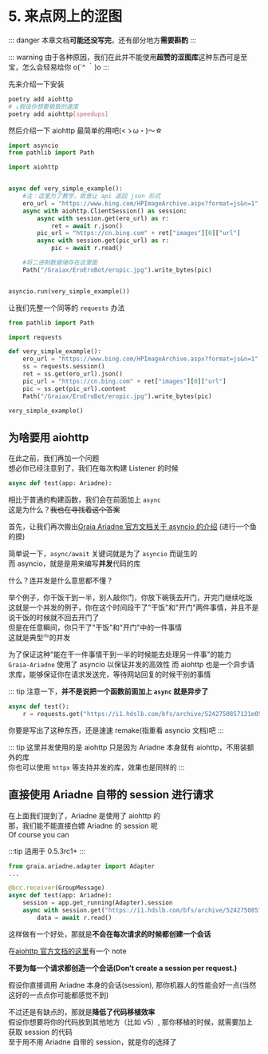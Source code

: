 # 5. 来点网上的涩图

::: danger
本章文档**可能还没写完**，还有部分地方**需要斟酌**
:::

::: warning
由于各种原因，我们在此并不能使用**超赞的涩图库**<Curtain type="warning">这种东西可是至宝，怎么会轻易给你 o(´^ ｀)o</Curtain>
:::

先来介绍一下安装

```bash
poetry add aiohttp
# ↓假设你想要极致的速度
poetry add aiohttp[speedups]
```

然后介绍一下 aiohttp 最简单的用吧(<ゝω・)～☆

```python
import asyncio
from pathlib import Path

import aiohttp


async def very_simple_example():
    #注：这里为了教学，故意让 api 返回 json 形式
    ero_url = "https://www.bing.com/HPImageArchive.aspx?format=js&n=1"
    async with aiohttp.ClientSession() as session:
        async with session.get(ero_url) as r:
            ret = await r.json()
        pic_url = "https://cn.bing.com" + ret["images"][0]["url"]
        async with session.get(pic_url) as r:
            pic = await r.read()

    #将二进制数据储存在这里面
    Path("/Graiax/EroEroBot/eropic.jpg").write_bytes(pic)


asyncio.run(very_simple_example())
```

让我们先整一个同等的 `requests` 办法

```python
from pathlib import Path

import requests

def very_simple_example():
    ero_url = "https://www.bing.com/HPImageArchive.aspx?format=js&n=1"
    ss = requests.session()
    ret = ss.get(ero_url).json()
    pic_url = "https://cn.bing.com" + ret["images"][0]["url"]
    pic = ss.get(pic_url).content
    Path("/Graiax/EroEroBot/eropic.jpg").write_bytes(pic)

very_simple_example()
```

## 为啥要用 aiohttp

在此之前，我们再加一个问题  
想必你已经注意到了，我们在每次构建 Listener 的时候

```python
async def test(app: Ariadne):
```

相比于普通的构建函数，我们会在前面加上 `async`  
这是为什么？~~我也在寻找着这个答案~~

首先，让我们再次搬出[Graia Ariadne 官方文档关于 asyncio 的介绍](https://graia.readthedocs.io/appendix/asyncio-intro/) (进行一个鱼的摸)

简单说一下，`async/await` 关键词就是为了 `asyncio` 而诞生的  
而 asyncio，就是是用来编写**并发**代码的库

什么？连并发是什么意思都不懂？

举个例子，你干饭干到一半，别人敲你门，你放下碗筷去开门，开完门继续吃饭  
这就是一个并发的例子，你在这个时间段干了"干饭"和"开门"两件事情，并且不是说干饭的时候就不回去开门了  
但是在任意瞬间，你只干了"干饭"和"开门"中的一件事情  
这就是典型<sup style="font-size:0.5em">(吗)</sup>的并发

为了保证这种"能在干一件事情干到一半的时候能去处理另一件事"的能力  
`Graia-Ariadne` 使用了 asyncio 以保证并发的高效性
而 aiohttp 也是一个异步请求库，能够保证你在请求发送完，等待网站回复的时候干别的事情

::: tip
注意一下，**并不是说把一个函数前面加上 `async` 就是异步了**

```python
async def test():
    r = requests.get("https://i1.hdslb.com/bfs/archive/5242750857121e05146d5d5b13a47a2a6dd36e98.jpg")
```

你要是写出了这种东西，还是速速 remake(指重看 asyncio 文档)吧
:::

::: tip
这里并发使用的是 aiohttp 只是因为 Ariadne 本身就有 aiohttp，不用装额外的库  
你也可以使用 `httpx` 等支持并发的库，效果也是同样的
:::

## 直接使用 Ariadne 自带的 session 进行请求

在上面我们提到了，Ariadne 是使用了 aiohttp 的  
那，我们能不能直接白嫖 Ariadne 的 session 呢  
Of course you can

:::tip
适用于 0.5.3rc1+
:::

```python
from graia.ariadne.adapter import Adapter
...

@bcc.receiver(GroupMessage)
async def test(app: Ariadne):
    session = app.get_running(Adapter).session
    async with session.get("https://i1.hdslb.com/bfs/archive/5242750857121e05146d5d5b13a47a2a6dd36e98.jpg") as r:
        data = await r.read()
```

这样做有一个好处，那就是**不会在每次请求的时候都创建一个会话**

在[aiohttp 官方文档的这里](https://docs.aiohttp.org/en/stable/client_quickstart.html#make-a-request)有一个 note

**不要为每一个请求都创造一个会话(Don’t create a session per request.)**

假设你直接调用 Ariadne 本身的会话(session), 那你机器人的性能会好一点(当然这好的一点点你可能都感觉不到)

不过还是有缺点的，那就是**降低了代码移植效率**  
假设你想要将你的代码放到其他地方（比如 v5）, 那你移植的时候，就需要加上获取 session 的代码  
至于用不用 Ariadne 自带的 session，就是你的选择了  
